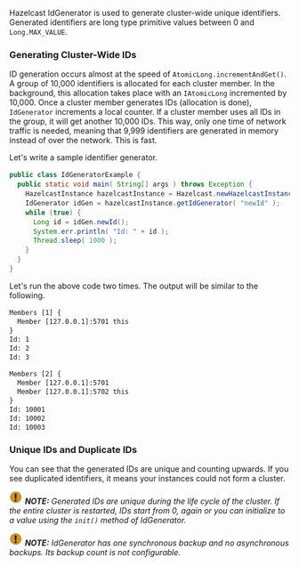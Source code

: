 
Hazelcast IdGenerator is used to generate cluster-wide unique identifiers. Generated identifiers are long type primitive values between 0 and `Long.MAX_VALUE`.

### Generating Cluster-Wide IDs

ID generation occurs almost at the speed of `AtomicLong.incrementAndGet()`. A group of 10,000 identifiers is allocated for each cluster member. In the background, this allocation takes place with an `IAtomicLong` incremented by 10,000. Once a cluster member generates IDs (allocation is done), `IdGenerator` increments a local counter. If a cluster member uses all IDs in the group, it will get another 10,000 IDs. This way, only one time of network traffic is needed, meaning that 9,999 identifiers are generated in memory instead of over the network. This is fast.

Let's write a sample identifier generator.

```java
public class IdGeneratorExample {
  public static void main( String[] args ) throws Exception {
    HazelcastInstance hazelcastInstance = Hazelcast.newHazelcastInstance();
    IdGenerator idGen = hazelcastInstance.getIdGenerator( "newId" );
    while (true) {
      Long id = idGen.newId();
      System.err.println( "Id: " + id );
      Thread.sleep( 1000 );
    }
  }
}
```

Let's run the above code two times. The output will be similar to the following.

```plain
Members [1] {
  Member [127.0.0.1]:5701 this
}
Id: 1
Id: 2
Id: 3
```


```plain
Members [2] {
  Member [127.0.0.1]:5701
  Member [127.0.0.1]:5702 this
}
Id: 10001
Id: 10002
Id: 10003
```

### Unique IDs and Duplicate IDs

You can see that the generated IDs are unique and counting upwards. If you see duplicated identifiers, it means your instances could not form a cluster. 


![image](../images/NoteSmall.jpg) ***NOTE:*** *Generated IDs are unique during the life cycle of the cluster. If the entire cluster is restarted, IDs start from 0, again or you can initialize to a value using the `init()` method of IdGenerator.*

![image](../images/NoteSmall.jpg) ***NOTE:*** *IdGenerator has one synchronous backup and no asynchronous backups. Its backup count is not configurable.*


